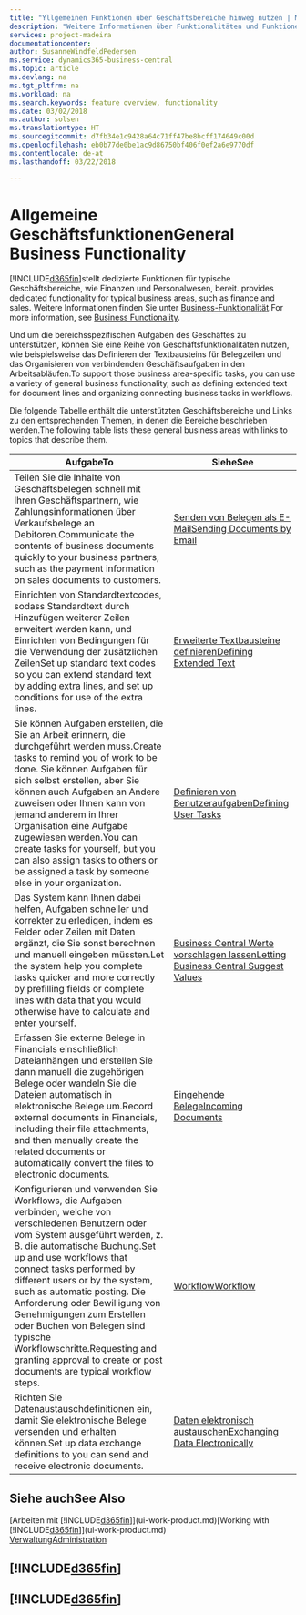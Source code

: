```yaml
---
title: "Yllgemeinen Funktionen über Geschäftsbereiche hinweg nutzen | Microsoft Docs"
description: "Weitere Informationen über Funktionalitäten und Funktionen, die über Geschäftsbereiche hinweg in Business Central verwendet werden."
services: project-madeira
documentationcenter: 
author: SusanneWindfeldPedersen
ms.service: dynamics365-business-central
ms.topic: article
ms.devlang: na
ms.tgt_pltfrm: na
ms.workload: na
ms.search.keywords: feature overview, functionality
ms.date: 03/02/2018
ms.author: solsen
ms.translationtype: HT
ms.sourcegitcommit: d7fb34e1c9428a64c71ff47be8bcff174649c00d
ms.openlocfilehash: eb0b77de0be1ac9d86750bf406f0ef2a6e9770df
ms.contentlocale: de-at
ms.lasthandoff: 03/22/2018

---
```

# <a name="general-business-functionality"></a><span data-ttu-id="0a761-103">Allgemeine Geschäftsfunktionen</span><span class="sxs-lookup"><span data-stu-id="0a761-103">General Business Functionality</span></span>
[!INCLUDE[d365fin](includes/d365fin_md.md)]<span data-ttu-id="0a761-104">stellt dedizierte Funktionen für typische Geschäftsbereiche, wie Finanzen und Personalwesen, bereit.</span><span class="sxs-lookup"><span data-stu-id="0a761-104"> provides dedicated functionality for typical business areas, such as finance and sales.</span></span> <span data-ttu-id="0a761-105">Weitere Informationen finden Sie unter [Business-Funktionalität](across-business-functionality.md).</span><span class="sxs-lookup"><span data-stu-id="0a761-105">For more information, see [Business Functionality](across-business-functionality.md).</span></span>

<span data-ttu-id="0a761-106">Und um die bereichsspezifischen Aufgaben des Geschäftes zu unterstützen, können Sie eine Reihe von Geschäftsfunktionalitäten nutzen, wie beispielsweise das Definieren der Textbausteins für Belegzeilen und das Organisieren von verbindenden Geschäftsaufgaben in den Arbeitsabläufen.</span><span class="sxs-lookup"><span data-stu-id="0a761-106">To support those business area-specific tasks, you can use a variety of general business functionality, such as defining extended text for document lines and organizing connecting business tasks in workflows.</span></span>

<span data-ttu-id="0a761-107">Die folgende Tabelle enthält die unterstützten Geschäftsbereiche und Links zu den entsprechenden Themen, in denen die Bereiche beschrieben werden.</span><span class="sxs-lookup"><span data-stu-id="0a761-107">The following table lists these general business areas with links to topics that describe them.</span></span>

| <span data-ttu-id="0a761-108">Aufgabe</span><span class="sxs-lookup"><span data-stu-id="0a761-108">To</span></span> | <span data-ttu-id="0a761-109">Siehe</span><span class="sxs-lookup"><span data-stu-id="0a761-109">See</span></span> |
| --- | --- |
| <span data-ttu-id="0a761-110">Teilen Sie die Inhalte von Geschäftsbelegen schnell mit Ihren Geschäftspartnern, wie Zahlungsinformationen über Verkaufsbelege an Debitoren.</span><span class="sxs-lookup"><span data-stu-id="0a761-110">Communicate the contents of business documents quickly to your business partners, such as the payment information on sales documents to customers.</span></span> |[<span data-ttu-id="0a761-111">Senden von Belegen als E-Mail</span><span class="sxs-lookup"><span data-stu-id="0a761-111">Sending Documents by Email</span></span>](ui-how-send-documents-email.md) |
| <span data-ttu-id="0a761-112">Einrichten von Standardtextcodes, sodass Standardtext durch Hinzufügen weiterer Zeilen erweitert werden kann, und Einrichten von Bedingungen für die Verwendung der zusätzlichen Zeilen</span><span class="sxs-lookup"><span data-stu-id="0a761-112">Set up standard text codes so you can extend standard text by adding extra lines, and set up conditions for use of the extra lines.</span></span> |[<span data-ttu-id="0a761-113">Erweiterte Textbausteine definieren</span><span class="sxs-lookup"><span data-stu-id="0a761-113">Defining Extended Text</span></span>](ui-how-define-ext-text.md) |
|<span data-ttu-id="0a761-114">Sie können Aufgaben erstellen, die Sie an Arbeit erinnern, die durchgeführt werden muss.</span><span class="sxs-lookup"><span data-stu-id="0a761-114">Create tasks to remind you of work to be done.</span></span> <span data-ttu-id="0a761-115">Sie können Aufgaben für sich selbst erstellen, aber Sie können auch Aufgaben an Andere zuweisen oder Ihnen kann von jemand anderem in Ihrer Organisation eine Aufgabe zugewiesen werden.</span><span class="sxs-lookup"><span data-stu-id="0a761-115">You can create tasks for yourself, but you can also assign tasks to others or be assigned a task by someone else in your organization.</span></span>|[<span data-ttu-id="0a761-116">Definieren von Benutzeraufgaben</span><span class="sxs-lookup"><span data-stu-id="0a761-116">Defining User Tasks</span></span>](across-user-tasks.md)|
|<span data-ttu-id="0a761-117">Das System kann Ihnen dabei helfen, Aufgaben schneller und korrekter zu erledigen, indem es Felder oder Zeilen mit Daten ergänzt, die Sie sonst berechnen und manuell eingeben müssten.</span><span class="sxs-lookup"><span data-stu-id="0a761-117">Let the system help you complete tasks quicker and more correctly by prefilling fields or complete lines with data that you would otherwise have to calculate and enter yourself.</span></span>|[<span data-ttu-id="0a761-118">Business Central Werte vorschlagen lassen</span><span class="sxs-lookup"><span data-stu-id="0a761-118">Letting Business Central Suggest Values</span></span>](ui-let-system-suggest-values.md)|
|<span data-ttu-id="0a761-119">Erfassen Sie externe Belege in Financials einschließlich Dateianhängen und erstellen Sie dann manuell die zugehörigen Belege oder wandeln Sie die Dateien automatisch in elektronische Belege um.</span><span class="sxs-lookup"><span data-stu-id="0a761-119">Record external documents in Financials, including their file attachments, and then manually create the related documents or automatically convert the files to electronic documents.</span></span>|[<span data-ttu-id="0a761-120">Eingehende Belege</span><span class="sxs-lookup"><span data-stu-id="0a761-120">Incoming Documents</span></span>](across-income-documents.md)|
|<span data-ttu-id="0a761-121">Konfigurieren und verwenden Sie Workflows, die Aufgaben verbinden, welche von verschiedenen Benutzern oder vom System ausgeführt werden, z. B. die automatische Buchung.</span><span class="sxs-lookup"><span data-stu-id="0a761-121">Set up and use workflows that connect tasks performed by different users or by the system, such as automatic posting.</span></span> <span data-ttu-id="0a761-122">Die Anforderung oder Bewilligung von Genehmigungen zum Erstellen oder Buchen von Belegen sind typische Workflowschritte.</span><span class="sxs-lookup"><span data-stu-id="0a761-122">Requesting and granting approval to create or post documents are typical workflow steps.</span></span>|[<span data-ttu-id="0a761-123">Workflow</span><span class="sxs-lookup"><span data-stu-id="0a761-123">Workflow</span></span>](across-workflow.md)|
| <span data-ttu-id="0a761-124">Richten Sie Datenaustauschdefinitionen ein, damit Sie elektronische Belege versenden und erhalten können.</span><span class="sxs-lookup"><span data-stu-id="0a761-124">Set up data exchange definitions to you can send and receive electronic documents.</span></span> |[<span data-ttu-id="0a761-125">Daten elektronisch austauschen</span><span class="sxs-lookup"><span data-stu-id="0a761-125">Exchanging Data Electronically</span></span>](across-data-exchange.md) |

## <a name="see-also"></a><span data-ttu-id="0a761-126">Siehe auch</span><span class="sxs-lookup"><span data-stu-id="0a761-126">See Also</span></span>
<span data-ttu-id="0a761-127">[Arbeiten mit [!INCLUDE[d365fin](includes/d365fin_md.md)]](ui-work-product.md)</span><span class="sxs-lookup"><span data-stu-id="0a761-127">[Working with [!INCLUDE[d365fin](includes/d365fin_md.md)]](ui-work-product.md)</span></span>  
[<span data-ttu-id="0a761-128">Verwaltung</span><span class="sxs-lookup"><span data-stu-id="0a761-128">Administration</span></span>](admin-setup-and-administration.md)

## [!INCLUDE[d365fin](includes/free_trial_md.md)]  
## [!INCLUDE[d365fin](includes/training_link_md.md)]

